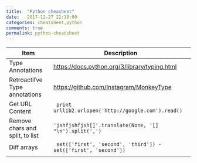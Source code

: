 ```yaml
---
title:  "Python cheasheet"
date:   2017-12-27 22:18:00
categories: cheatsheet,python
comments: true
permalink: python-cheatsheet
---
```

| Item                            | Description                              |
| ------------------------------- | ---------------------------------------- |
| Type Annotations                | https://docs.python.org/3/library/typing.html |
| Retroactifve Type annotations   | https://github.com/Instagram/MonkeyType  |
| Get URL Content                 | ` print urllib2.urlopen('http://google.com').read()` |
| Remove chars and split, to list | `'jshfjshfjsh[]'.translate(None, '[] "\n').split(',')` |
| Diff arrays                     | ` set(['first', 'second', 'third']) - set(['first', 'second'])` |
|                                 |                                          |